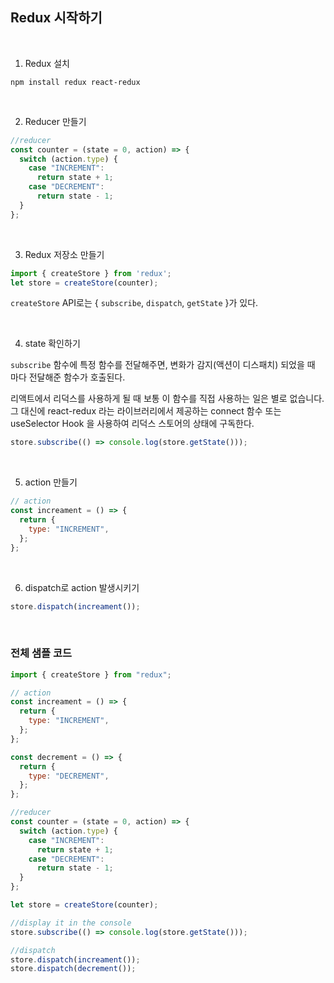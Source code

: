 ## Redux 시작하기

<br>

1. Redux 설치

```
npm install redux react-redux
```

<br>

2. Reducer 만들기

```javascript
//reducer
const counter = (state = 0, action) => {
  switch (action.type) {
    case "INCREMENT":
      return state + 1;
    case "DECREMENT":
      return state - 1;
  }
};
```

<br>

3. Redux 저장소 만들기

```javascript
import { createStore } from 'redux';
let store = createStore(counter);
```

`createStore` API로는 { `subscribe`, `dispatch`, `getState` }가 있다.

<br>

4. state 확인하기

`subscribe` 함수에 특정 함수를 전달해주면, 변화가 감지(액션이 디스패치) 되었을 때 마다 전달해준 함수가 호출된다.

리액트에서 리덕스를 사용하게 될 때 보통 이 함수를 직접 사용하는 일은 별로 없습니다. 그 대신에 react-redux 라는 라이브러리에서 제공하는 connect 함수 또는 useSelector Hook 을 사용하여 리덕스 스토어의 상태에 구독한다.

```javascript
store.subscribe(() => console.log(store.getState()));
```

<br>

5. action 만들기

```javascript
// action
const increament = () => {
  return {
    type: "INCREMENT",
  };
};
```

<br>

6. dispatch로 action 발생시키기

```javascript
store.dispatch(increament());
```

<br>

### 전체 샘플 코드

```javascript
import { createStore } from "redux";

// action
const increament = () => {
  return {
    type: "INCREMENT",
  };
};

const decrement = () => {
  return {
    type: "DECREMENT",
  };
};

//reducer
const counter = (state = 0, action) => {
  switch (action.type) {
    case "INCREMENT":
      return state + 1;
    case "DECREMENT":
      return state - 1;
  }
};

let store = createStore(counter);

//display it in the console
store.subscribe(() => console.log(store.getState()));

//dispatch
store.dispatch(increament());
store.dispatch(decrement());
```
